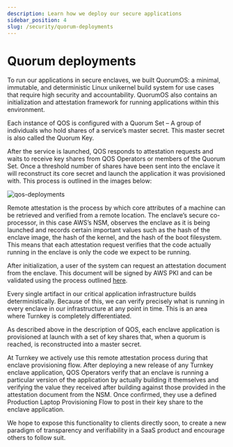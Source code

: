 ```yaml
---
description: Learn how we deploy our secure applications
sidebar_position: 4
slug: /security/quorum-deployments
---
```

# Quorum deployments

To run our applications in secure enclaves, we built QuorumOS: a minimal, immutable, and deterministic Linux unikernel build system for use cases that require high security and accountability. QuorumOS also contains an initialization and attestation framework for running applications within this environment.

Each instance of QOS is configured with a Quorum Set – A group of individuals who hold shares of a service’s master secret. This master secret is also called the Quorum Key.

After the service is launched, QOS responds to attestation requests and waits to receive key shares from QOS Operators or members of the Quorum Set. Once a threshold number of shares have been sent into the enclave it will reconstruct its core secret and launch the application it was provisioned with. This process is outlined in the images below:

<p style={{ textAlign: "center" }}>
  <img
    src="/img/diagrams/deployment.png"
    alt="qos-deployments"
    style={{ width: 500 }}
  />
</p>

Remote attestation is the process by which core attributes of a machine can be retrieved and verified from a remote location. The enclave’s secure co-processor, in this case AWS’s NSM, observes the enclave as it is being launched and records certain important values such as the hash of the enclave image, the hash of the kernel, and the hash of the boot filesystem. This means that each attestation request verifies that the code actually running in the enclave is only the code we expect to be running.

After initialization, a user of the system can request an attestation document from the enclave. This document will be signed by AWS PKI and can be validated using the process outlined [here](https://docs.aws.amazon.com/enclaves/latest/user/verify-root.html#validation-process).

Every single artifact in our critical application infrastructure builds deterministically. Because of this, we can verify precisely what is running in every enclave in our infrastructure at any point in time. This is an area where Turnkey is completely differentiated.

As described above in the description of QOS, each enclave application is provisioned at launch with a set of key shares that, when a quorum is reached, is reconstructed into a master secret.

At Turnkey we actively use this remote attestation process during that enclave provisioning flow. After deploying a new release of any Turnkey enclave application, QOS Operators verify that an enclave is running a particular version of the application by actually building it themselves and verifying the value they received after building against those provided in the attestation document from the NSM. Once confirmed, they use a defined Production Laptop Provisioning Flow to post in their key share to the enclave application.

We hope to expose this functionality to clients directly soon, to create a new paradigm of transparency and verifiability in a SaaS product and encourage others to follow suit.
